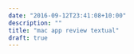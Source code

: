```yaml
---
date: "2016-09-12T23:41:08+10:00"
description: ""
title: "mac app review textual"
draft: true
---
```

